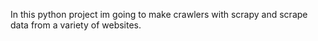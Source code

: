In this python project im going to make crawlers with scrapy and scrape data from a variety of websites.
